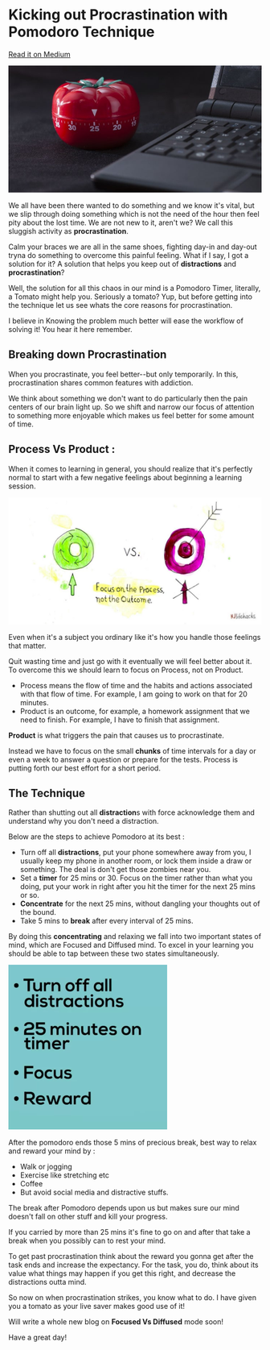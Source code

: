 # Kicking out Procrastination with Pomodoro Technique 

[Read it on Medium](https://medium.com/@ashikshafi0/kicking-out-procrastination-with-pomodoro-technique-797d57da6382)


![](/images/blog6-pic1.jpeg)


We all have been there wanted to do something and we know it's vital, but we slip through doing something which is not the need of the hour then feel pity about the lost time. We are not new to it, aren't we? We call this sluggish activity as **procrastination**.

Calm your braces we are all in the same shoes, fighting day-in and day-out tryna do something to overcome this painful feeling. What if I say, I got a solution for it? A solution that helps you keep out of **distractions** and **procrastination**?

Well, the solution for all this chaos in our mind is a Pomodoro Timer, literally, a Tomato might help you. Seriously a tomato? Yup, but before getting into the technique let us see whats the core reasons for procrastination.

I believe in Knowing the problem much better will ease the workflow of solving it! You hear it here remember.

## Breaking down Procrastination

When you procrastinate, you feel better--but only temporarily. In this, procrastination shares common features with addiction.

We think about something we don't want to do particularly then the pain centers of our brain light up. So we shift and narrow our focus of attention to something more enjoyable which makes us feel better for some amount of time.

## Process Vs Product :

When it comes to learning in general, you should realize that it's perfectly normal to start with a few negative feelings about beginning a learning session. 

![](/images/blog6-pic2.jpg 'Credits to Nils and Jonas Salzgeber for this picture')


Even when it's a subject you ordinary like it's how you handle those feelings that matter. 

Quit wasting time and just go with it eventually we will feel better about it. To overcome this we should learn to focus on Process, not on Product.

- Process means the flow of time and the habits and actions associated with that flow of time.  For example, I am going to work on that for 20 minutes.
- Product is an outcome, for example, a homework assignment that we need to finish. For example, I have to finish that assignment.

**Product** is what triggers the pain that causes us to procrastinate.

Instead we have to focus on the small **chunks** of time intervals for a day or even a week to answer a question or prepare for the tests. Process is putting forth our best effort for a short period.

## The Technique

Rather than shutting out all **distraction**s with force acknowledge them and understand why you don't need a distraction.

Below are the steps to achieve Pomodoro at its best : 

- Turn off all **distractions**, put your phone somewhere away from you, I usually keep my phone in another room, or lock them inside a draw or something. The deal is don't get those zombies near you.
- Set a **timer** for 25 mins or 30. Focus on the timer rather than what you doing, put your work in right after you hit the timer for the next 25 mins or so.
- **Concentrate** for the next 25 mins, without dangling your thoughts out of the bound.
- Take 5 mins to **break** after every interval of 25 mins.

By doing this **concentrating** and relaxing we fall into two important states of mind, which are Focused and Diffused mind. To excel in your learning you should be able to tap between these two states simultaneously.

![](/images/blog6-pic3.png 'From Mindshift-Barbara Oakley')


After the pomodoro ends those 5 mins of precious break, best way to relax and reward your mind by :

- Walk or jogging
- Exercise like stretching etc
- Coffee
- But avoid social media and distractive stuffs.

The break after Pomodoro depends upon us but makes sure our mind doesn't fall on other stuff and kill your progress.

If you carried by more than 25 mins it's fine to go on and after that take a break when you possibly can to rest your mind.

To get past procrastination think about the reward you gonna get after the task ends and increase the expectancy. For the task, you do, think about its value what things may happen if you get this right, and decrease the distractions outta mind.

So now on when procrastination strikes, you know what to do. I have given you a tomato as your live saver makes good use of it!

Will write a whole new blog on **Focused Vs Diffused** mode soon! 

Have a great day!
